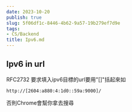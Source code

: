 ```yaml
---
date: 2023-10-20
publish: true
slug: 5f06df1c-8446-4b62-9a57-19b279ef7d9e
tags:
- CS/Backend
title: Ipv6.md
---
```

## Ipv6 in url

RFC2732 要求填入ipv6目標的url要用"[]"括起來如

```
http://[2604:a880:4:1d0::59a:9000]/
```

否則Chrome會幫你拿去搜尋
